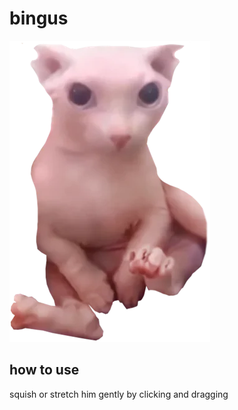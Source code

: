 # bingus

![bingus](assets/bingus.png)

## how to use

squish or stretch him gently by clicking and dragging
